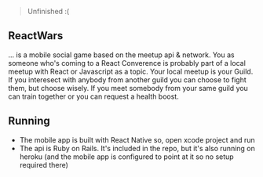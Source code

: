 > Unfinished :(

## ReactWars


... is a mobile social game based on the meetup api & network. You as someone who's coming to a React Converence is probably part of a local meetup with React or Javascript as a topic. Your local meetup is your Guild. If you interesect with anybody from another guild you can choose to fight them, but choose wisely. If you meet somebody from your same guild you can train together or you can request a health boost.

## Running

- The mobile app is built with React Native so, open xcode project and run
- The api is Ruby on Rails. It's included in the repo, but it's also running on heroku (and the mobile app is configured to point at it so no setup required there)

